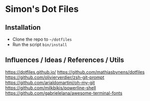 # Simon's Dot Files

## Installation

* Clone the repo to `~/dotfiles`
* Run the script `bin/install`

## Influences / Ideas / References / Utils

https://dotfiles.github.io/
https://github.com/mathiasbynens/dotfiles
https://github.com/olivierverdier/zsh-git-prompt
https://github.com/arialdomartini/oh-my-git
https://github.com/milkbikis/powerline-shell
https://github.com/gabrielelana/awesome-terminal-fonts